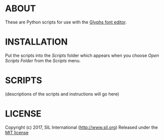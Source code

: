 # ABOUT

These are Python scripts for use with the [Glyphs font editor](http://glyphsapp.com/).


# INSTALLATION

Put the scripts into the *Scripts* folder which appears when you choose *Open Scripts Folder* from the *Scripts* menu.


# SCRIPTS

(descriptions of the scripts and instructions will go here)


# LICENSE

Copyright (c) 2017, SIL International (http://www.sil.org)
Released under the [MIT license](LICENSE)

